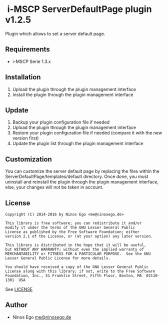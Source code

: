 #  i-MSCP ServerDefaultPage plugin v1.2.5

Plugin which allows to set a server default page.

## Requirements

* i-MSCP Serie 1.3.x

## Installation

1. Upload the plugin through the plugin management interface
2. Install the plugin through the plugin management interface

## Update

1. Backup your plugin configuration file if needed
2. Upload the plugin through the plugin management interface
3. Restore your plugin configuration file if needed (compare it with the new version first)
4. Update the plugin list through the plugin management interface

## Customization

You can customize the server default page by replacing the files within the ServerDefaultPage/templates/default directory.
Once done, you must uninstall and reinstall the plugin through the plugin management interface, else, your changes will
not be taken in account.

## License

```
Copyright (C) 2014-2016 by Ninos Ego <me@ninosego.de>

This library is free software; you can redistribute it and/or
modify it under the terms of the GNU Lesser General Public
License as published by the Free Software Foundation; either
version 2.1 of the License, or (at your option) any later version.

This library is distributed in the hope that it will be useful,
but WITHOUT ANY WARRANTY; without even the implied warranty of
MERCHANTABILITY or FITNESS FOR A PARTICULAR PURPOSE.  See the GNU
Lesser General Public License for more details.

You should have received a copy of the GNU Lesser General Public
License along with this library; if not, write to the Free Software
Foundation, Inc., 51 Franklin Street, Fifth Floor, Boston, MA  02110-1301  USA
```

See [LICENSE](LICENSE)

## Author

* Ninos Ego <me@ninosego.de>
